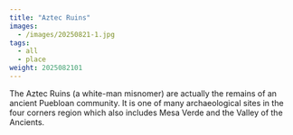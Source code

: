 ```yaml
---
title: "Aztec Ruins"
images:
  - /images/20250821-1.jpg
tags:
  - all
  - place
weight: 2025082101
---
```


The Aztec Ruins (a white-man misnomer) are actually the remains of an ancient Puebloan community. It is one of many archaeological sites in the four corners region which also includes Mesa Verde and the Valley of the Ancients.
